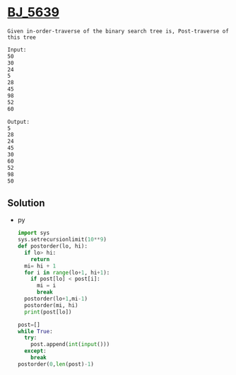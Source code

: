 # [BJ_5639](https://acmicpc.net/problem/5639)

```en
Given in-order-traverse of the binary search tree is, Post-traverse of this tree
```

```txt
Input:
50
30
24
5
28
45
98
52
60

Output:
5
28
24
45
30
60
52
98
50
```

## Solution

* py

  ```py
  import sys
  sys.setrecursionlimit(10**9)
  def postorder(lo, hi):
    if lo> hi:
      return
    mi= hi + 1
    for i in range(lo+1, hi+1):
      if post[lo] < post[i]:
        mi = i
        break
    postorder(lo+1,mi-1)
    postorder(mi, hi)
    print(post[lo])

  post=[]
  while True:
    try:
      post.append(int(input()))
    except:
      break
  postorder(0,len(post)-1)
  ```
